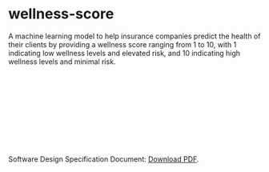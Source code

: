 # wellness-score
A machine learning model to help insurance companies predict the health of their clients by providing a wellness score ranging from 1 to 10, with 1 indicating low wellness levels and elevated risk, and 10 indicating high wellness levels and minimal risk.

<object data="https://github.com/10adnan75/wellness-score/blob/main/WellnessScoreSDSD.pdf" type="application/pdf" width="700px" height="700px">
    <embed src="http://yoursite.com/the.pdf">
        <p>Software Design Specification Document: <a href="https://github.com/10adnan75/wellness-score/blob/main/WellnessScoreSDSD.pdf">Download PDF</a>.</p>
    </embed>
</object>
